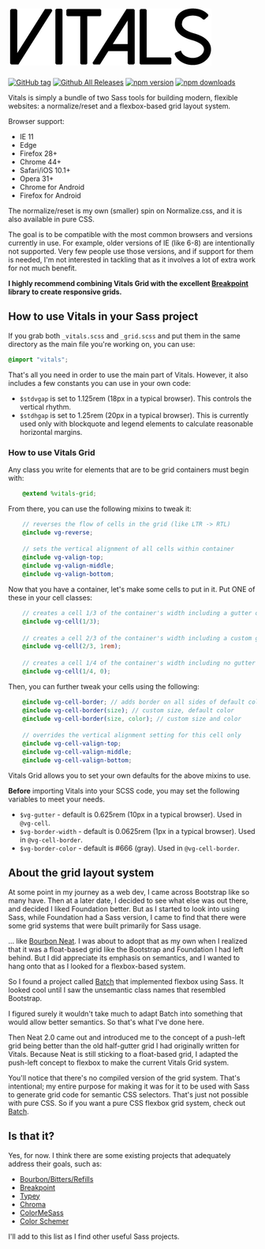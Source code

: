 # ![Vitals](https://raw.githubusercontent.com/garrettw/vitals/master/vitals-logo-b.png)

[![GitHub tag](https://img.shields.io/github/tag/garrettw/vitals.svg?style=flat-square)](https://github.com/garrettw/vitals/tags) [![Github All Releases](https://img.shields.io/github/downloads/garrettw/vitals/total.svg?style=flat-square)]()
[![npm version](https://img.shields.io/npm/v/vitals-scss.svg?style=flat-square)]() [![npm downloads](https://img.shields.io/npm/dt/vitals-scss.svg?style=flat-square)]()

Vitals is simply a bundle of two Sass tools for building modern, flexible websites: a normalize/reset and a
flexbox-based grid layout system.

Browser support:
- IE 11
- Edge
- Firefox 28+
- Chrome 44+
- Safari/iOS 10.1+
- Opera 31+
- Chrome for Android
- Firefox for Android

The normalize/reset is my own (smaller) spin on Normalize.css, and it is also
available in pure CSS.

The goal is to be compatible with the most common browsers and versions currently
in use. For example, older versions of IE (like 6-8) are intentionally not
supported. Very few people use those versions, and if support for them is needed,
I'm not interested in tackling that as it involves a lot of extra work for not much benefit.

**I highly recommend combining Vitals Grid with the excellent [Breakpoint](https://github.com/at-import/breakpoint)
library to create responsive grids.**

## How to use Vitals in your Sass project

If you grab both `_vitals.scss` and `_grid.scss` and put them in the same directory
as the main file you're working on, you can use:
```scss
@import "vitals";
```
That's all you need in order to use the main part of Vitals.
However, it also includes a few constants you can use in your own code:
- `$stdvgap` is set to 1.125rem (18px in a typical browser). This controls the vertical rhythm.
- `$stdhgap` is set to 1.25rem (20px in a typical browser). This is currently used only with blockquote and legend elements to calculate reasonable horizontal margins.

### How to use Vitals Grid

Any class you write for elements that are to be grid containers must begin with:
```scss
    @extend %vitals-grid;
```
From there, you can use the following mixins to tweak it:
```scss
    // reverses the flow of cells in the grid (like LTR -> RTL)
    @include vg-reverse;

    // sets the vertical alignment of all cells within container
    @include vg-valign-top;
    @include vg-valign-middle;
    @include vg-valign-bottom;
```

Now that you have a container, let's make some cells to put in it.
Put ONE of these in your cell classes:
```scss
    // creates a cell 1/3 of the container's width including a gutter of the default size
    @include vg-cell(1/3);

    // creates a cell 2/3 of the container's width including a custom gutter size of 1rem
    @include vg-cell(2/3, 1rem);

    // creates a cell 1/4 of the container's width including no gutter
    @include vg-cell(1/4, 0);
```
Then, you can further tweak your cells using the following:
```scss
    @include vg-cell-border; // adds border on all sides of default color and width
    @include vg-cell-border(size); // custom size, default color
    @include vg-cell-border(size, color); // custom size and color

    // overrides the vertical alignment setting for this cell only
    @include vg-cell-valign-top;
    @include vg-cell-valign-middle;
    @include vg-cell-valign-bottom;
```

Vitals Grid allows you to set your own defaults for the above mixins to use.

**Before** importing Vitals into your SCSS code, you may set the following variables
to meet your needs.
- `$vg-gutter` - default is 0.625rem (10px in a typical browser). Used in `@vg-cell`.
- `$vg-border-width` - default is 0.0625rem (1px in a typical browser). Used in `@vg-cell-border`.
- `$vg-border-color` - default is #666 (gray). Used in `@vg-cell-border`.

## About the grid layout system

At some point in my journey as a web dev, I came across Bootstrap like so many have.
Then at a later date, I decided to see what else was out there, and decided I
liked Foundation better. But as I started to look into using Sass, while Foundation
had a Sass version, I came to find that there were some grid systems that were
built primarily for Sass usage.

... like [Bourbon Neat](http://neat.bourbon.io/). I was about to adopt that as
my own when I realized that it was a float-based grid like the Bootstrap and
Foundation I had left behind. But I did appreciate its emphasis on semantics,
and I wanted to hang onto that as I looked for a flexbox-based system.

So I found a project called [Batch](http://martskin.github.io/batch/)
that implemented flexbox using Sass. It looked cool until I saw the unsemantic
class names that resembled Bootstrap.

I figured surely it wouldn't take much to adapt Batch into something that would
allow better semantics. So that's what I've done here.

Then Neat 2.0 came out and introduced me to the concept of a push-left grid being
better than the old half-gutter grid I had originally written for Vitals. Because
Neat is still sticking to a float-based grid, I adapted the push-left concept to
flexbox to make the current Vitals Grid system.

You'll notice that there's no compiled version of the grid system.
That's intentional; my entire purpose for making it was for it to be used with
Sass to generate grid code for semantic CSS selectors. That's just not possible
with pure CSS. So if you want a pure CSS flexbox grid system, check out [Batch](http://martskin.github.io/batch/).

## Is that it?

Yes, for now. I think there are some existing projects that adequately address
their goals, such as:
- [Bourbon/Bitters/Refills](http://bourbon.io/)
- [Breakpoint](http://breakpoint-sass.com/)
- [Typey](https://github.com/jptaranto/typey)
- [Chroma](https://github.com/JohnAlbin/chroma)
- [ColorMeSass](https://github.com/RichardBray/color-me-sass)
- [Color Schemer](https://github.com/at-import/color-schemer)

I'll add to this list as I find other useful Sass projects.
